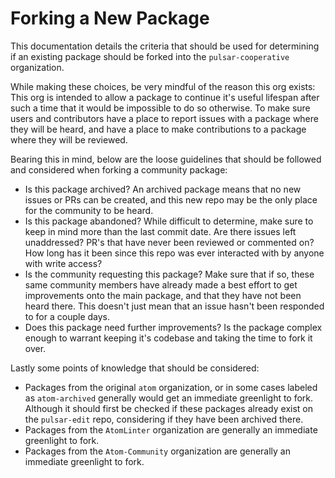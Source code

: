 # Forking a New Package

This documentation details the criteria that should be used for determining if an existing package should be forked into the `pulsar-cooperative` organization.

While making these choices, be very mindful of the reason this org exists:
This org is intended to allow a package to continue it's useful lifespan after such a time that it would be impossible to do so otherwise. To make sure users and contributors have a place to report issues with a package where they will be heard, and have a place to make contributions to a package where they will be reviewed.

Bearing this in mind, below are the loose guidelines that should be followed and considered when forking a community package:

* Is this package archived? An archived package means that no new issues or PRs can be created, and this new repo may be the only place for the community to be heard.
* Is this package abandoned? While difficult to determine, make sure to keep in mind more than the last commit date. Are there issues left unaddressed? PR's that have never been reviewed or commented on? How long has it been since this repo was ever interacted with by anyone with write access?
* Is the community requesting this package? Make sure that if so, these same community members have already made a best effort to get improvements onto the main package, and that they have not been heard there. This doesn't just mean that an issue hasn't been responded to for a couple days.
* Does this package need further improvements? Is the package complex enough to warrant keeping it's codebase and taking the time to fork it over.

Lastly some points of knowledge that should be considered:

* Packages from the original `atom` organization, or in some cases labeled as `atom-archived` generally would get an immediate greenlight to fork. Although it should first be checked if these packages already exist on the `pulsar-edit` repo, considering if they have been archived there.
* Packages from the `AtomLinter` organization are generally an immediate greenlight to fork.
* Packages from the `Atom-Community` organization are generally an immediate greenlight to fork.
